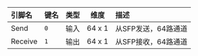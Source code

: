 <!--
DO NOT EDIT THIS FILE DIRECTLY.
This file is generated by tools/comp-docs.js.
All changes will be overwritten by regeneration.
-->

<slot class="model-pins">

| 引脚名 | 键名 | 类型 | 维度 | 描述 |
|:------ |:---- |:----:|:----:|:---- |
| Send | `0` | 输入 | 64 x 1 | 从SFP发送，64路通道 |
| Receive | `1` | 输出 | 64 x 1 | 从SFP接收，64路通道 |

</slot>
